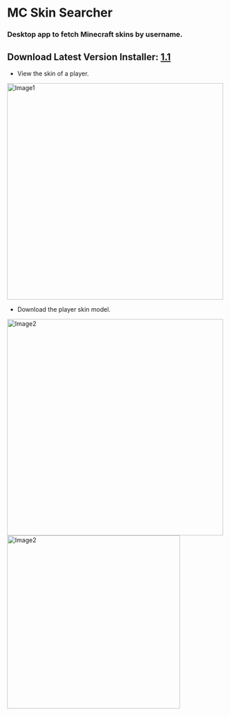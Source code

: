 # MC Skin Searcher
### Desktop app to fetch Minecraft skins by username.
## Download Latest Version Installer: <a href="https://drive.google.com/file/d/1GGlT8ClhtJpt9eToPfs1lFuOQ5yUa4lM/view?usp=sharing" target="_blank">1.1</a>

* View the skin of a player.
<img src="https://user-images.githubusercontent.com/67448347/213942875-f834089d-c970-44f3-ba1c-a61e36a4a50c.png" alt="Image1" width="500px"/>
<br>

* Download the player skin model.
<img src="https://user-images.githubusercontent.com/67448347/213943057-cba38d30-acf4-4acf-b3f2-45948ea754f1.png" alt="Image2" width="500px"/>
<img src="https://user-images.githubusercontent.com/67448347/213943229-933d047a-354e-4533-bb02-091f9eb0c9fd.png" alt="Image2" width="400px"/>
